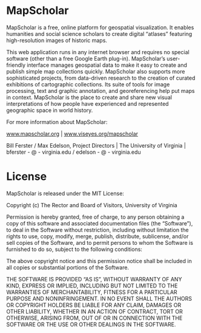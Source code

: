 MapScholar
=====

MapScholar is a free, online platform for geospatial visualization.  It enables humanities and social science scholars to create digital “atlases” featuring high-resolution images of historic maps.

This web application runs in any internet browser and requires no special software (other than a free Google Earth plug-in). MapScholar’s user-friendly interface manages geospatial data to make it easy to create and publish simple map collections quickly.  MapScholar also supports more sophisticated projects, from data-driven research to the creation of curated exhibitions of cartographic collections.  Its suite of tools for image processing, text and graphic annotation, and georeferencing help put maps in context.  MapScholar is the place to create and share new visual interpretations of how people have experienced and represented geographic space in world history.

For more information about MapScholar:

www.mapscholar.org  |  www.viseyes.org/mapscholar

Bill Ferster / Max Edelson, Project Directors | The University of Virginia | bferster - @ - virginia.edu / edelson - @ - virginia.edu 

License
=====

MapScholar is released under the MIT License:

Copyright (c) The Rector and Board of Visitors, University of Virginia

Permission is hereby granted, free of charge, to any person obtaining a copy
of this software and associated documentation files (the “Software”), to deal
in the Software without restriction, including without limitation the rights
to use, copy, modify, merge, publish, distribute, sublicense, and/or sell
copies of the Software, and to permit persons to whom the Software is
furnished to do so, subject to the following conditions:

The above copyright notice and this permission notice shall be included in
all copies or substantial portions of the Software.

THE SOFTWARE IS PROVIDED “AS IS”, WITHOUT WARRANTY OF ANY KIND, EXPRESS OR
IMPLIED, INCLUDING BUT NOT LIMITED TO THE WARRANTIES OF MERCHANTABILITY,
FITNESS FOR A PARTICULAR PURPOSE AND NONINFRINGEMENT. IN NO EVENT SHALL THE
AUTHORS OR COPYRIGHT HOLDERS BE LIABLE FOR ANY CLAIM, DAMAGES OR OTHER
LIABILITY, WHETHER IN AN ACTION OF CONTRACT, TORT OR OTHERWISE, ARISING FROM,
OUT OF OR IN CONNECTION WITH THE SOFTWARE OR THE USE OR OTHER DEALINGS IN
THE SOFTWARE.